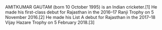 AMITKUMAR GAUTAM (born 10 October 1995) is an Indian cricketer.[1] He made his first-class debut for Rajasthan in the 2016–17 Ranji Trophy on 5 November 2016.[2] He made his List A debut for Rajasthan in the 2017–18 Vijay Hazare Trophy on 5 February 2018.[3]
